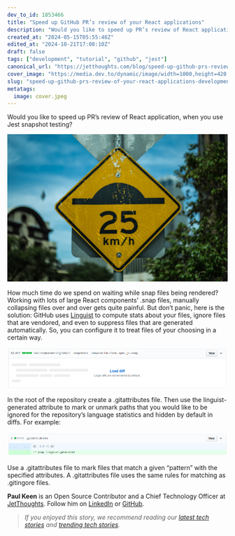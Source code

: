 ```yaml
---
dev_to_id: 1853466
title: "Speed up GitHub PR’s review of your React applications"
description: "Would you like to speed up PR’s review of React application, when you use Jest snapshot..."
created_at: "2024-05-15T05:55:46Z"
edited_at: "2024-10-21T17:08:10Z"
draft: false
tags: ["development", "tutorial", "github", "jest"]
canonical_url: "https://jetthoughts.com/blog/speed-up-github-prs-review-of-your-react-applications-development-tutorial/"
cover_image: "https://media.dev.to/dynamic/image/width=1000,height=420,fit=cover,gravity=auto,format=auto/https%3A%2F%2Fraw.githubusercontent.com%2Fjetthoughts%2Fjetthoughts.github.io%2Fmaster%2Fstatic%2Fassets%2Fimg%2Fblog%2Fspeed-up-github-prs-review-of-your-react-applications-development-tutorial%2Ffile_0.jpeg"
slug: "speed-up-github-prs-review-of-your-react-applications-development-tutorial"
metatags:
  image: cover.jpeg
---
```

Would you like to speed up PR’s review of React application, when you use Jest snapshot testing?

![Photo by [Makarios Tang](https://unsplash.com/@makariostang?utm_source=medium&utm_medium=referral) on [Unsplash](https://unsplash.com?utm_source=medium&utm_medium=referral)](file_0.jpeg)

How much time do we spend on waiting while snap files being rendered? Working with lots of large React components’ .snap files, manually collapsing files over and over gets quite painful. But don’t panic, here is the solution: GitHub uses [Linguist](https://github.com/github/linguist) to compute stats about your files, ignore files that are vendored, and even to suppress files that are generated automatically. So, you can configure it to treat files of your choosing in a certain way.

![A hidden big snapshot file](file_1.png)

In the root of the repository create a .gitattributes file. Then use the linguist-generated attribute to mark or unmark paths that you would like to be ignored for the repository’s language statistics and hidden by default in diffs. For example:

![All files with snap extension won’t be rendered](file_2.png)

Use a .gitattributes file to mark files that match a given “pattern” with the specified attributes. A .gitattributes file uses the same rules for matching as .gitingore files.

**Paul Keen** is an Open Source Contributor and a Chief Technology Officer at [JetThoughts](https://www.jetthoughts.com). Follow him on [LinkedIn](https://www.linkedin.com/in/paul-keen/) or [GitHub](https://github.com/pftg).
>  *If you enjoyed this story, we recommend reading our [latest tech stories](https://jtway.co/latest) and [trending tech stories](https://jtway.co/trending).*
